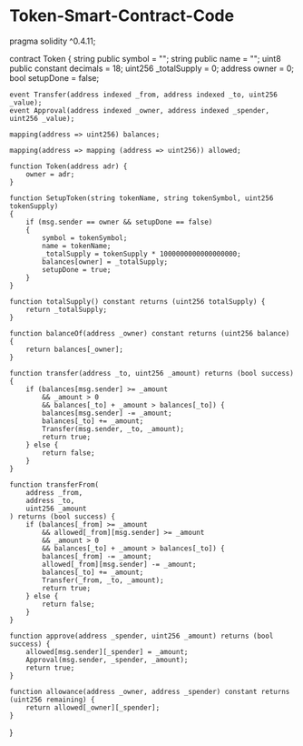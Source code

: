 # Token-Smart-Contract-Code
pragma solidity ^0.4.11;
 
contract Token {
    string public symbol = "";
    string public name = "";
    uint8 public constant decimals = 18;
    uint256 _totalSupply = 0;
    address owner = 0;
    bool setupDone = false;
   
    event Transfer(address indexed _from, address indexed _to, uint256 _value);
    event Approval(address indexed _owner, address indexed _spender, uint256 _value);
 
    mapping(address => uint256) balances;
 
    mapping(address => mapping (address => uint256)) allowed;
 
    function Token(address adr) {
        owner = adr;        
    }
   
    function SetupToken(string tokenName, string tokenSymbol, uint256 tokenSupply)
    {
        if (msg.sender == owner && setupDone == false)
        {
            symbol = tokenSymbol;
            name = tokenName;
            _totalSupply = tokenSupply * 1000000000000000000;
            balances[owner] = _totalSupply;
            setupDone = true;
        }
    }
 
    function totalSupply() constant returns (uint256 totalSupply) {        
        return _totalSupply;
    }
 
    function balanceOf(address _owner) constant returns (uint256 balance) {
        return balances[_owner];
    }
 
    function transfer(address _to, uint256 _amount) returns (bool success) {
        if (balances[msg.sender] >= _amount
            && _amount > 0
            && balances[_to] + _amount > balances[_to]) {
            balances[msg.sender] -= _amount;
            balances[_to] += _amount;
            Transfer(msg.sender, _to, _amount);
            return true;
        } else {
            return false;
        }
    }
 
    function transferFrom(
        address _from,
        address _to,
        uint256 _amount
    ) returns (bool success) {
        if (balances[_from] >= _amount
            && allowed[_from][msg.sender] >= _amount
            && _amount > 0
            && balances[_to] + _amount > balances[_to]) {
            balances[_from] -= _amount;
            allowed[_from][msg.sender] -= _amount;
            balances[_to] += _amount;
            Transfer(_from, _to, _amount);
            return true;
        } else {
            return false;
        }
    }
 
    function approve(address _spender, uint256 _amount) returns (bool success) {
        allowed[msg.sender][_spender] = _amount;
        Approval(msg.sender, _spender, _amount);
        return true;
    }
 
    function allowance(address _owner, address _spender) constant returns (uint256 remaining) {
        return allowed[_owner][_spender];
    }
}
